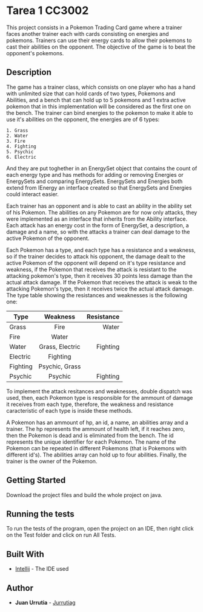 # Tarea 1 CC3002

This project consists in a Pokemon Trading Card game where a trainer faces another trainer each with cards consisting on energies and pokemons. Trainers can use their energy cards to allow their pokemons to cast their abilities on the opponent. The objective of the game is to beat the opponent's pokemons.

## Description

The game has a trainer class, which consists on one player who has a hand with unlimited size that can hold cards of two types, Pokemons and Abilities, and a bench that can hold up to 5 pokemons and 1 extra active pokemon that in this implementation will be considered as the first one on the bench. The trainer can bind energies to the pokemon to make it able to use it's abilities on the opponent, the energies are of 6 types:

```
1. Grass
2. Water
3. Fire
4. Fighting
5. Psychic
6. Electric
```

And they are put toghether in an EnergySet object that contains the count of each energy type and has methods for adding or removing Energies or EnergySets and comparing EnergySets. EnergySets and Energies both extend from IEnergy an interface created so that EnergySets and Energies could interact easier.

Each trainer has an opponent and is able to cast an ability in the ability set of his Pokemon. The abilities on any Pokemon are for now only attacks, they were implemented as an interface that inherits from the Ability interface. Each attack has an energy cost in the form of EnergySet, a description, a damage and a name, so with the attacks a trainer can deal damage to the active Pokemon of the opponent.

Each Pokemon has a type, and each type has a resistance and a weakness, so if the trainer decides to attack his opponent, the damage dealt to the active Pokemon of the opponent will depend on it's type resistance and weakness, if the Pokemon that receives the attack is resistant to the attacking pokemon's type, then it receives 30 points less damage than the actual attack damage. If the Pokemon that receives the attack is weak to the attacking Pokemon's type, then it receives twice the actual attack damage. The type table showing the resistances and weaknesses is the following one:

| Type | Weakness | Resistance |
| ---- |:--------:| ----------:|
| Grass | Fire | Water |
| Fire | Water |  |
| Water | Grass, Electric | Fighting |
| Electric | Fighting |  |
| Fighting | Psychic, Grass |  |
| Psychic | Psychic | Fighting |

To implement the attack resitances and weaknesses, double dispatch was used, then, each Pokemon type is responsible for the ammount of  damage it receives from each type, therefore, the weakness and resistance caracteristic of each type is inside these methods.

A Pokemon has an ammount of hp, an id, a name, an abilities array and a trainer. The hp represents the ammount of health left, if it reaches zero, then the Pokemon is dead and is eliminated from the bench. The id represents the unique identifier for each Pokemon. The name of the Pokemon can be repeated in different Pokemons (that is Pokemons with different id's). The abilities array can hold up to four abilities. Finally, the trainer is the owner of the Pokemon.

## Getting Started

Download the project files and build the whole project on java.


## Running the tests

To run the tests of the program, open the project on an IDE, then right click on the Test folder and click on run All Tests.

## Built With

* [Intellij](https://www.jetbrains.com/idea/) - The IDE used

## Author

* **Juan Urrutia** - [Jurrutiag](https://github.com/jurrutiag)
